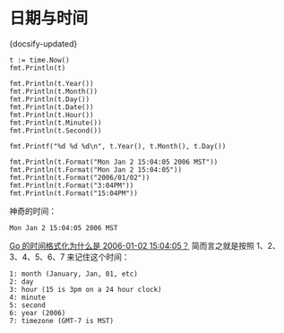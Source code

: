 # 日期与时间
{docsify-updated}


```
t := time.Now()
fmt.Println(t)

fmt.Println(t.Year())
fmt.Println(t.Month())
fmt.Println(t.Day())
fmt.Println(t.Date())
fmt.Println(t.Hour())
fmt.Println(t.Minute())
fmt.Println(t.Second())

fmt.Printf("%d %d %d\n", t.Year(), t.Month(), t.Day())

fmt.Println(t.Format("Mon Jan 2 15:04:05 2006 MST"))
fmt.Println(t.Format("Mon Jan 2 15:04:05"))
fmt.Println(t.Format("2006/01/02"))
fmt.Println(t.Format("3:04PM"))
fmt.Println(t.Format("15:04PM"))
```

神奇的时间： 
```
Mon Jan 2 15:04:05 2006 MST
```

[Go 的时间格式化为什么是 2006-01-02 15:04:05？](https://polarisxu.studygolang.com/posts/go/why-time-use-2006/)
简而言之就是按照 1、2、3、4、5、6、7 来记住这个时间：
```
1: month (January, Jan, 01, etc)
2: day
3: hour (15 is 3pm on a 24 hour clock)
4: minute
5: second
6: year (2006)
7: timezone (GMT-7 is MST)
```